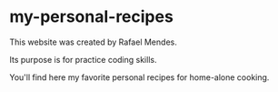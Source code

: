 # my-personal-recipes

This website was created by Rafael Mendes.

Its purpose is for practice coding skills.

You'll find here my favorite personal recipes for home-alone cooking. 
